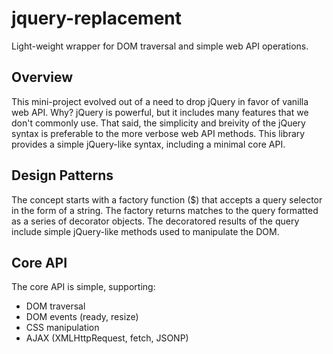 # jquery-replacement
Light-weight wrapper for DOM traversal and simple web API operations.

## Overview

This mini-project evolved out of a need to drop jQuery in favor of vanilla web API. Why? jQuery is powerful, but it includes many features that we don't commonly use. That said, the simplicity and breivity of the jQuery syntax is preferable to the more verbose web API methods. This library provides a simple jQuery-like syntax, including a minimal core API.

## Design Patterns

The concept starts with a factory function ($) that accepts a query selector in the form of a string. The factory returns matches to the query formatted as a series of decorator objects. The decoratored results of the query include simple jQuery-like methods used to manipulate the DOM.

## Core API

The core API is simple, supporting:

- DOM traversal
- DOM events (ready, resize)
- CSS manipulation
- AJAX (XMLHttpRequest, fetch, JSONP)


